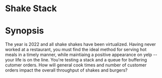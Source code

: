 # Shake Stack

# Synopsis

The year is 2022 and all shake shakes have been virtualized.  Having never worked at a restaurant, you must find the ideal method for serving hot meals in a timely manner, while maintiaing a positive appearance on yelp -- your life is on the line.  You're testing a stack and a queue for buffering cutomer orders.  How will general cook times and number of customer orders impact the overall throughput of shakes and burgers?
